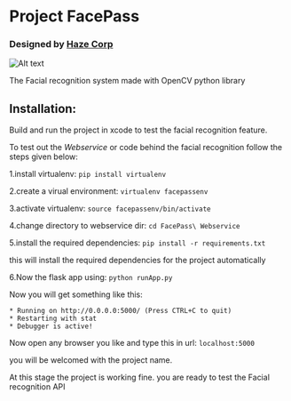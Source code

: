 # Project FacePass

### Designed by [Haze Corp](Hazecorp.co)

![Alt text](https://pbs.twimg.com/media/DLhGc5wUEAAAXMm.jpg "FacePass")

The Facial recognition system made with OpenCV python library 

## Installation:

Build and run the project in xcode to test the facial recognition feature.

To test out the _Webservice_ or code behind the facial recognition follow the steps given below:

1.install virtualenv:
`pip install virtualenv`

2.create a virual environment:
 `virtualenv facepassenv`
 
3.activate virtualenv:
`source facepassenv/bin/activate`

4.change directory to webservice dir:
`cd FacePass\ Webservice`

5.install the required dependencies:
`pip install -r requirements.txt`

this will install the required dependencies for the project automatically

6.Now the flask app using:
`python runApp.py`

Now you will get something like this:
```
* Running on http://0.0.0.0:5000/ (Press CTRL+C to quit)
* Restarting with stat
* Debugger is active!
```

Now open any browser you like and type this in url:
`localhost:5000`

you will be welcomed with the project name.

At this stage the project is working fine.
you are ready to test the Facial recognition API


